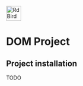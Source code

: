 [<img src="https://rawgit.com/RdBird/rdbird.io/master/RDBIRD_logo.svg" alt="RdBird Project" height="40" />](//rdbird.io)

# DOM Project

## Project installation

TODO
